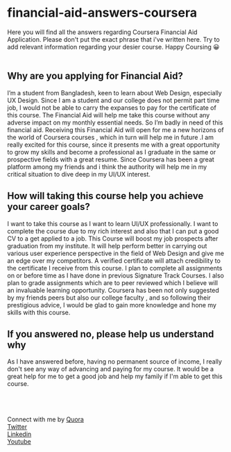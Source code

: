 # financial-aid-answers-coursera
Here you will find all the answers regarding Coursera Financial Aid Application. Please don't put the exact phrase that i've written here. Try to add relevant information regarding your desier course. Happy Coursing 😀
<br><br>
## Why are you applying for Financial Aid?
I’m a student from Bangladesh, keen to learn about Web Design, especially UX Design. Since I am a student and our college does not permit part time job, I would not be able to carry the expanses to pay for the certificate of this course. The Financial Aid will help me take this course without any adverse impact on my monthly essential needs. So I’m badly in need of this financial aid. Receiving this Financial Aid will open for me a new horizons of the world of Coursera courses , which in turn will help me in future .I am really excited for this course, since it presents me with a great opportunity to grow my skills and become a professional as I graduate in the same or prospective fields with a great resume. Since Coursera has been a great platform among my friends and i think the authority will help me in my critical situation to dive deep in my UI/UX interest.


## How will taking this course help you achieve your career goals?
I want to take this course as I want to learn UI/UX professionally. I want to complete the course due to my rich interest and also that I can put a good CV to a get applied to a job. This Course will boost my job prospects after graduation from my institute. It will help perform better in carrying out various user experience perspective in the field of Web Design and give me an edge over my competitors. A verified certificate will attach credibility to the certificate I receive from this course. I plan to complete all assignments on or before time as I have done in previous Signature Track Courses. I also plan to grade assignments which are to peer reviewed which I believe will an invaluable learning opportunity. Coursera has been not only suggested by my friends peers but also our college faculty , and so following their prestigious advice, I would be glad to gain more knowledge and hone my skills with this course.


## If you answered no, please help us understand why
As I have answered before, having no permanent source of income, I really don't see any way of advancing and paying for my course. It would be a great help for me to get a good job and help my family if I'm able to get this course.

<br><br><br>
Connect with me by
<a href="https://https://www.quora.com/profile/Rahad-Arefin">Quora</a><br>
<a href="https://https://twitter.com/rahadarefin">Twitter</a><br>
<a href="https://www.linkedin.com/in/rahad-arefin">Linkedin</a><br>
<a href="https://www.youtube.com/TechThrillBD">Youtube</a><br>
